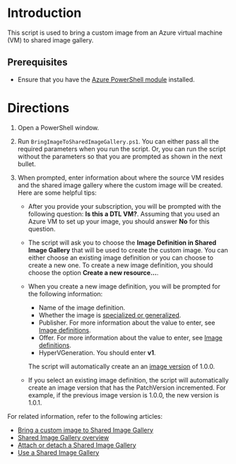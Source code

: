 # Introduction
This script is used to bring a custom image from an Azure virtual machine (VM) to shared image gallery.

## Prerequisites
- Ensure that you have the [Azure PowerShell module](https://docs.microsoft.com/en-us/powershell/azure) installed.

# Directions
1. Open a PowerShell window.
2. Run `BringImageToSharedImageGallery.ps1`.  You can either pass all the required parameters when you run the script.  Or, you can run the script without the parameters so that you are prompted as shown in the next bullet.
3. When prompted, enter information about where the source VM resides and the shared image gallery where the custom image will be created.  Here are some helpful tips:

    - After you provide your subscription, you will be prompted with the following question: **Is this a DTL VM?**.  Assuming that you used an Azure VM to set up your image, you should answer **No** for this question.

    - The script will ask you to choose the **Image Definition in Shared Image Gallery** that will be used to create the custom image.   You can either choose an existing image definition or you can choose to create a new one.  To create a new image definition, you should choose the option **Create a new resource...**.

    - When you create a new image definition, you will be prompted for the following information:
        - Name of the image definition.
        - Whether the image is [specialized or generalized](https://docs.microsoft.com/azure/virtual-machines/shared-image-galleries#generalized-and-specialized-images).
        - Publisher.  For more information about the value to enter, see [Image definitions](https://docs.microsoft.com/azure/virtual-machines/shared-image-galleries#image-definitions).
        - Offer.  For more information about the value to enter, see [Image definitions](https://docs.microsoft.com/azure/virtual-machines/shared-image-galleries#image-definitions).  
        - HyperVGeneration.  You should enter **v1**.

        The script will automatically create an an [image version](https://docs.microsoft.com/azure/virtual-machines/shared-image-galleries#image-versions) of 1.0.0.

    - If you select an existing image definition, the script will automatically create an image version that has the PatchVersion incremented.  For example, if the previous image version is 1.0.0, the new version is 1.0.1.

For related information, refer to the following articles:
- [Bring a custom image to Shared Image Gallery](https://docs.microsoft.com/azure/lab-services/upload-custom-image-shared-image-gallery)
- [Shared Image Gallery overview](https://docs.microsoft.com/azure/virtual-machines/shared-image-galleries)
- [Attach or detach a Shared Image Gallery](https://docs.microsoft.com/azure/lab-services/how-to-attach-detach-shared-image-gallery)
- [Use a Shared Image Gallery](https://docs.microsoft.com/azure/lab-services/how-to-use-shared-image-gallery)